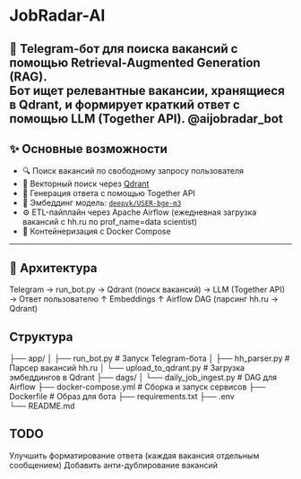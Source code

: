 # JobRadar-AI

🚀 Telegram-бот для поиска вакансий с помощью Retrieval-Augmented Generation (RAG).  
Бот ищет релевантные вакансии, хранящиеся в Qdrant, и формирует краткий ответ с помощью LLM (Together API).
@aijobradar_bot
---

## ✨ Основные возможности

- 🔍 Поиск вакансий по свободному запросу пользователя
- 🧠 Векторный поиск через [Qdrant](https://qdrant.tech/)
- 📝 Генерация ответа с помощью Together API
- 🧩 Эмбеддинг модель: [`deepvk/USER-bge-m3`](https://huggingface.co/deepvk/USER-bge-m3)
- ⚙️ ETL-пайплайн через Apache Airflow (ежедневная загрузка вакансий с hh.ru по prof_name=data scientist)
- 🐳 Контейнеризация с Docker Compose

---

## 🧩 Архитектура

Telegram → run_bot.py → Qdrant (поиск вакансий) → LLM (Together API) → Ответ пользователю
                      ↑
                  Embeddings
                      ↑
        Airflow DAG (парсинг hh.ru → Qdrant)


## Структура 
├── app/
│   ├── run_bot.py           # Запуск Telegram-бота
│   ├── hh_parser.py         # Парсер вакансий hh.ru
│   └── upload_to_qdrant.py  # Загрузка эмбеддингов в Qdrant
├── dags/
│   └── daily_job_ingest.py  # DAG для Airflow
├── docker-compose.yml       # Сборка и запуск сервисов
├── Dockerfile               # Образ для бота
├── requirements.txt
├── .env                     
└── README.md

## TODO 
 Улучшить форматирование ответа (каждая вакансия отдельным сообщением)
 Добавить анти-дублирование вакансий


